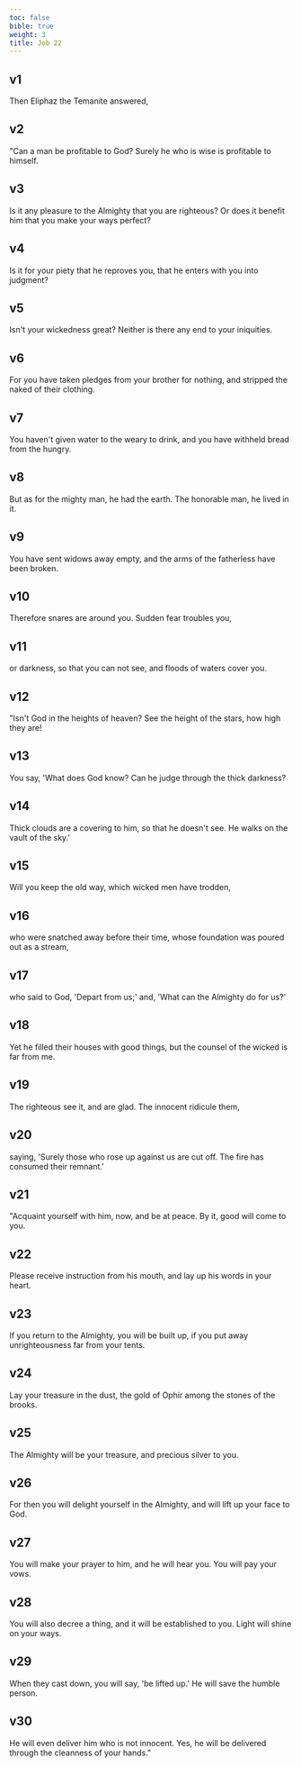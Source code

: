 ```yaml
---
toc: false
bible: true
weight: 3
title: Job 22
---
```




## v1 
Then Eliphaz the Temanite answered, 

## v2 
"Can a man be profitable to God? Surely he who is wise is profitable to himself. 

## v3 
Is it any pleasure to the Almighty that you are righteous? Or does it benefit him that you make your ways perfect? 

## v4 
Is it for your piety that he reproves you, that he enters with you into judgment? 

## v5 
Isn't your wickedness great? Neither is there any end to your iniquities. 

## v6 
For you have taken pledges from your brother for nothing, and stripped the naked of their clothing. 

## v7 
You haven't given water to the weary to drink, and you have withheld bread from the hungry. 

## v8 
But as for the mighty man, he had the earth. The honorable man, he lived in it. 

## v9 
You have sent widows away empty, and the arms of the fatherless have been broken. 

## v10 
Therefore snares are around you. Sudden fear troubles you, 

## v11 
or darkness, so that you can not see, and floods of waters cover you. 

## v12 
"Isn't God in the heights of heaven? See the height of the stars, how high they are! 

## v13 
You say, 'What does God know? Can he judge through the thick darkness? 

## v14 
Thick clouds are a covering to him, so that he doesn't see. He walks on the vault of the sky.' 

## v15 
Will you keep the old way, which wicked men have trodden, 

## v16 
who were snatched away before their time, whose foundation was poured out as a stream, 

## v17 
who said to God, 'Depart from us;' and, 'What can the Almighty do for us?' 

## v18 
Yet he filled their houses with good things, but the counsel of the wicked is far from me. 

## v19 
The righteous see it, and are glad. The innocent ridicule them, 

## v20 
saying, 'Surely those who rose up against us are cut off. The fire has consumed their remnant.' 

## v21 
"Acquaint yourself with him, now, and be at peace. By it, good will come to you. 

## v22 
Please receive instruction from his mouth, and lay up his words in your heart. 

## v23 
If you return to the Almighty, you will be built up, if you put away unrighteousness far from your tents. 

## v24 
Lay your treasure in the dust, the gold of Ophir among the stones of the brooks. 

## v25 
The Almighty will be your treasure, and precious silver to you. 

## v26 
For then you will delight yourself in the Almighty, and will lift up your face to God. 

## v27 
You will make your prayer to him, and he will hear you. You will pay your vows. 

## v28 
You will also decree a thing, and it will be established to you. Light will shine on your ways. 

## v29 
When they cast down, you will say, 'be lifted up.' He will save the humble person. 

## v30 
He will even deliver him who is not innocent. Yes, he will be delivered through the cleanness of your hands."
